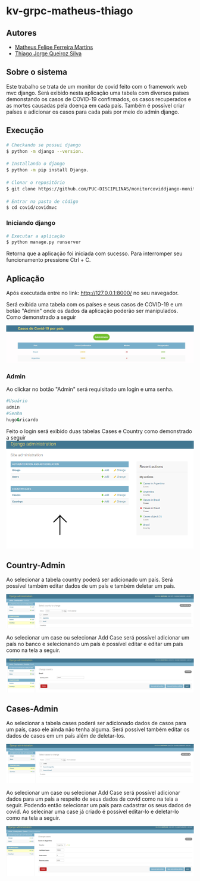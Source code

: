 # kv-grpc-matheus-thiago
## Autores

* [Matheus Felipe Ferreira Martins](https://github.com/MatheusFFM)
* [Thiago Jorge Queiroz Silva](https://github.com/ThiagoQueirozSilva)

## Sobre o sistema

Este trabalho se trata de um monitor de covid feito com o framework web mvc django. Será exibido nesta aplicação uma tabela com diversos países demonstando
os casos de COVID-19 confirmados, os casos recuperados e as mortes causadas pela doença em cada país. Também é possível criar países e adicionar os casos para cada país
por meio do admin django.

## Execução

```bash
# Checkando se possui django
$ python -m django --version.

# Installando o django
$ python -m pip install Django.

# Clonar o repositório
$ git clone https://github.com/PUC-DISCIPLINAS/monitorcoviddjango-monitor-covid-matheus-thiago.git

# Entrar na pasta de código
$ cd covid/covidmvc
```

### Iniciando django

```bash
# Executar a aplicação
$ python manage.py runserver
```

Retorna que a aplicação foi iniciada com sucesso. Para interromper seu funcionamento pressione Ctrl + C.

## Aplicação
Após executada entre no link: http://127.0.0.1:8000/ no seu navegador.

Será exibida uma tabela com os países e seus casos de COVID-19 e um botão "Admin" onde os dados da aplicação poderão ser manipulados. Como demonstrado a seguir

![Página principal](images/Tabeladjango.png "Página principal")

### Admin
Ao clickar no botão "Admin" será requisitado um login e uma senha.

```bash
#Usuário
admin
#Senha
hugo&ricardo
```

Feito o login será exibido duas tabelas Cases e Country como demonstrado a seguir
![Página Admin](images/Admindjango.png "Página Admin")

## Country-Admin
Ao selecionar a tabela country poderá ser adicionado um país. Será possível também editar dados de um país e também deletar um país.

![Countrys](images/Countrysdjango.png "Countrys")

Ao selecionar um case ou selecionar Add Case será possível adicionar um país no banco e selecionando um país é possível editar e editar um país como na tela a seguir.

![Edit Country](images/EditCountrydjango.png "Edit Country")

## Cases-Admin
Ao selecionar a tabela cases poderá ser adicionado dados de casos para um país, caso ele ainda não tenha alguma. Será possível também editar os dados de casos em um país além de deletar-los.

![Cases Admin](images/Casesdjango.png "Cases Admin")

Ao selecionar um case ou selecionar Add Case será possível adicionar dados para um país a respeito de seus dados de covid como na tela a seguir. Podendo então selecionar um país para cadastrar os seus dados de covid. Ao selecinar uma case já criado é possível editar-lo e deletar-lo como na tela a seguir.

![Edit Cases Admin](images/RegisterCasedjango.png "Edit Cases Admin")

